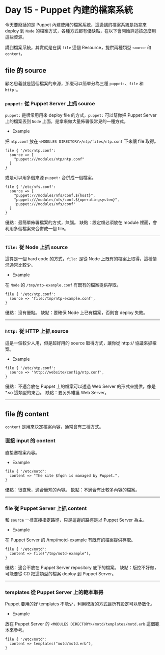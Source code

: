 # Day 15 - Puppet 內建的檔案系統


今天要廢話的是 Puppet 內建使用的檔案系統，這邊講的檔案系統是指拿來 deploy 到 `Node` 的檔案方式，各種方式都有優缺點，在以下會開始詳述該怎麼用這些資源。

講到檔案系統，其實就是在講 `file` 這個 Resource，提供兩種類型 `source` 和 `content`。

## file 的 source

顧名思義就是這個檔案的來源，那麼可以簡單分為三種 `puppet:`、`file` 和 `http:`。

### `puppet:` 從 Puppet Server 上抓 source

`puppet:` 是很常用用來 deploy file 的方式，`puppet:` 可以幫你把 Puppet Server 上的檔案丟到 `Node` 上面，是拿來做大量佈署很常見的一種方式。

- Example

把 `ntp.conf` 放在 `<MODULES DIRECTORY>/ntp/files/ntp.conf` 下來讓 file 取得。

```
file { '/etc/ntp.conf':
  source => [
    "puppet:///modules/ntp/ntp.conf"
  ]
}
```

或是可以用多個來源 `puppet:` 合併成一個檔案。

```
file { '/etc/nfs.conf':
  source => [
    "puppet:///modules/nfs/conf.${host}",
    "puppet:///modules/nfs/conf.${operatingsystem}",
    'puppet:///modules/nfs/conf'
  ]
}
```

優點：最簡單佈署檔案的方式，無腦。
缺點：設定檔必須放在 module 裡面，會利用多個檔案來合併成一個 file。

---

### `file:` 從 Node 上抓 source

這算是一個 hard code 的方式，`file:` 是從 Node 上既有的檔案上取得，這種情況通常比較少。

- Example

在 `Node` 的 `/tmp/ntp-example.conf` 有既有的檔案提供存取。

```
file { '/etc/ntp.conf':
  source => 'file:/tmp/ntp-example.conf',
}
```

優點：沒有優點。
缺點：要確保 Node 上已有檔案，否則會 deploy 失敗。

---

### `http:` 從 HTTP 上抓 source

這是一個較少人用，但是超好用的 source 取得方式，讓你從 http:// 協議來抓檔案。

- Example

```
file { '/etc/ntp.conf':
  source => 'http://website/config/ntp.conf',
}
```

優點：不適合放在 Puppet 上的檔案可以透過 Web Server 的形式來提供，像是 *.so 這類型的東西。
缺點：要另外維護 Web Server。

---

## file 的 content

`content` 是用來決定檔案內容，通常會有三種方式。

### 直接 input 的 content

直接塞檔案內容。

- Example

```
file { '/etc/motd':
  content => "The site $fqdn is managed by Puppet.",
}
```

優點：很直覺，適合簡短的內容。
缺點：不適合有比較多內容的檔案。

---

### file 從 Puppet Server 上抓 content

和 `source` 一樣直接指定路徑，只是這邊的路徑是以 Puppet Server 為主。

- Example

在 Puppet Server 的 /tmp/motd-example 有既有的檔案提供存取。

```
file { '/etc/motd':
  content => file("/tmp/motd-example"),
}
```

優點：適合不放在 Puppet Server repository 底下的檔案。
缺點：版控不好做，可能要從 CD 把這類型的檔案 deploy 到 Puppet Server。

---

### templates 從 Puppet Server 上的範本取得

Puppet 要用的好 templates 不能少，利用模版的方式讓所有設定可以參數化。

- Example

放在 Puppet Server 的 `<MODULES DIRECTORY>/motd/templates/motd.erb` 這個範本來參考。

```
file { '/etc/motd':
  content => templates("motd/motd.erb"),
}
```

